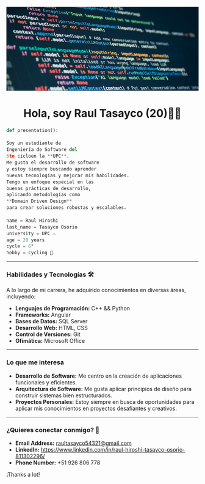 <div align=center>

![imgBackground](resources/background.png)


# Hola, soy Raul Tasayco (20)👨‍💻
</div>

~~~python
def presentation():
    
Soy un estudiante de
Ingeniería de Software del
6to cicloen la **UPC**.
Me gusta el desarrollo de software
y estoy siempre buscando aprender
nuevas tecnologías y mejorar mis habilidades.
Tengo un enfoque especial en las
buenas prácticas de desarrollo,
aplicando metodologías como
**Domain Driven Design**
para crear soluciones robustas y escalables.

name = Raul Hiroshi
last_name = Tasayco Osorio
university = UPC ♨️
age = 20 years
cycle = 6° 
hobby = cycling 🚴
~~~
---

### Habilidades y Tecnologías 🛠️

A lo largo de mi carrera, he adquirido conocimientos en diversas áreas, incluyendo:

* **Lenguajes de Programación:** C++ && Python
* **Frameworks:** Angular
* **Bases de Datos:** SQL Server
* **Desarrollo Web:** HTML, CSS
* **Control de Versiones:** Git
* **Ofimática:** Microsoft Office

---

### Lo que me interesa 

* **Desarrollo de Software:** Me centro en la creación de aplicaciones funcionales y eficientes.
* **Arquitectura de Software:** Me gusta aplicar principios de diseño para construir sistemas bien estructurados.
* **Proyectos Personales:** Estoy siempre en busca de oportunidades para aplicar mis conocimientos en proyectos desafiantes y creativos.

---

### ¿Quieres conectar conmigo? 🤝

* **Email Address:** raultasayco54321@gmail.com
* **LinkedIn:** https://www.linkedin.com/in/raul-hiroshi-tasayco-osorio-811302296/
* **Phone Number:** +51 926 806 778

¡Thanks a lot!
